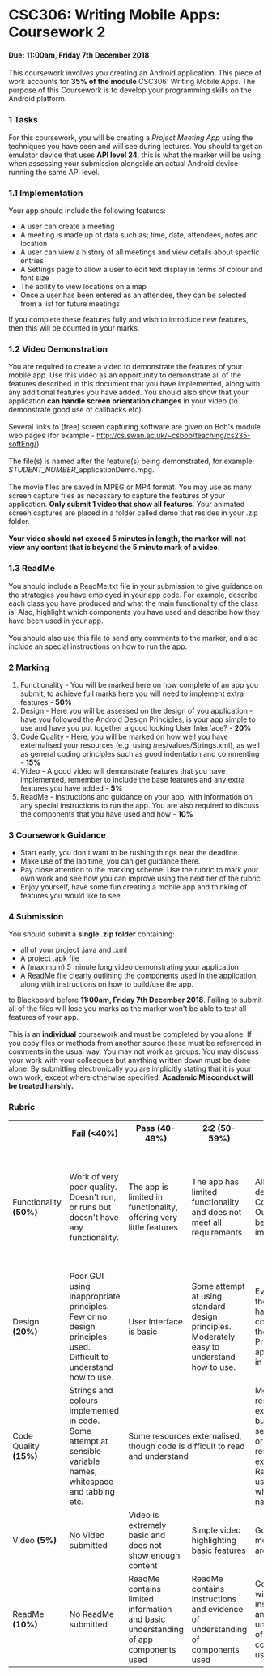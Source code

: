 # CSC306: Writing Mobile Apps: Coursework 2
#### Due: 11:00am, Friday 7th December 2018
This coursework involves you creating an Android application. This piece of work accounts for **35% of the module** CSC306: Writing Mobile Apps. The purpose of this Coursework is to develop your programming skills on the Android platform.

### 1 Tasks
For this coursework, you will be creating a *Project Meeting App* using the techniques you have seen and will see during lectures. You should target an emulator device that uses **API level 24**, this is what the marker will be using when assessing your submission alongside an actual Android device running the same API level.

### 1.1 Implementation
Your app should include the following features:
* A user can create a meeting
* A meeting is made up of data such as; time, date, attendees, notes and location
* A user can view a history of all meetings and view details about specfic entries
* A Settings page to allow a user to edit text display in terms of colour and font size
* The ability to view locations on a map
* Once a user has been entered as an attendee, they can be selected from a list for future meetings

If you complete these features fully and wish to introduce new features, then this will be counted in your marks.

### 1.2 Video Demonstration
You are required to create a video to demonstrate the features of your mobile app. Use this video as an opportunity to demonstrate all of the features described in this document that you have implemented, along with any additional features you have added. You should also show that your application **can handle screen orientation changes** in your video (to demonstrate good use of callbacks etc).<br/>
<br/>
Several links to (free) screen capturing software are given on Bob's module web pages (for example - http://cs.swan.ac.uk/~csbob/teaching/cs235-softEng/).<br/>
<br/>
The file(s) is named after the feature(s) being demonstrated, for example:<br/>
*STUDENT_NUMBER*_applicationDemo.mpg.<br/>
<br/>
The movie files are saved in MPEG or MP4 format. You may use as many screen capture files as necessary to capture the features of your application. **Only submit 1 video that show all features**. Your animated screen captures are placed in a folder called demo that resides in your .zip folder.<br/>
<br/>
**Your video should not exceed 5 minutes in length, the marker will not view any content that is beyond the 5 minute mark of a video.**

### 1.3 ReadMe
You should include a ReadMe.txt file in your submission to give guidance on the strategies you have employed in your app code. For example, describe each class you have produced and what the main functionality of the class is. Also, highlight which components you have used and describe how they have been used in your app.<br/>
<br/>
You should also use this file to send any comments to the marker, and also include an special instructions on how to run the app.

### 2 Marking
1. Functionality - You will be marked here on how complete of an app you submit, to achieve full marks here you will need to implement extra features - **50%**
2. Design - Here you will be assessed on the design of you application - have you followed the Android Design Principles, is your app simple to use and have you put together a good looking User Interface? - **20%**
3. Code Quality - Here, you will be marked on how well you have externalised your resources (e.g. using /res/values/Strings.xml), as well as general coding principles such as good indentation and commenting - **15%**
4. Video - A good video will demonstrate features that you have implemented, remember to include the base features and any extra features you have added - **5%**
5. ReadMe - Instructions and guidance on your app, with information on any special instructions to run the app. You are also required to discuss the components that you have used and how - **10%**

### 3 Coursework Guidance
* Start early, you don't want to be rushing things near the deadline.
* Make use of the lab time, you can get guidance there.
* Pay close attention to the marking scheme. Use the rubric to mark your own work and see how you can improve using the next tier of the rubric
* Enjoy yourself, have some fun creating a mobile app and thinking of features you would like to see.

### 4 Submission
You should submit a **single .zip folder** containing:
* all of your project .java and .xml
* A project .apk file
* A (maximum) 5 minute long video demonstrating your application
* A ReadMe file clearly outlining the components used in the application, along with instructions on how to build/use the app.

to Blackboard before **11:00am, Friday 7th December 2018**. Failing to submit all of the files will lose you marks as the marker won't be able to test all features of your app.<br/>
<br/>
This is an **individual** coursework and must be completed by you alone. If you copy files or methods from another source these must be referenced in comments in the usual way. You may not work as groups. You may discuss your work with your colleagues but anything written down must be done alone. By submitting electronically you are implicitly stating that it is your own work, except where otherwise specified. **Academic Misconduct will be treated harshly.**

### Rubric
<table>
  <tr>
    <th></th>
    <th>Fail (<40%)</th> 
    <th>Pass (40-49%)</th>
    <th>2:2 (50-59%)</th>
    <th>2:1 (60-69%)</th>
    <th>First (70%-79%)</th>
    <th>Distinction (80%+)</th>
  </tr>
  <tr>
    <td>Functionality <b>(50%)</b></td>
    <td>Work of very poor quality. Doesn't run, or runs but doesn't have any functionality.</td> 
    <td>The app is limited in functionality, offering very little features</td>
    <td>The app has limited functionality and does not meet all requirements</td>
    <td>All features described in Coursework Outline have been implemented</td>
    <td>All features described in Coursework Outline have been implemented and some basic additional features have been added</td>
    <td>Student has completed all features in Coursework Outline and has introduced new features into app that are of professional standard</td>
  </tr>
  <tr>
    <td>Design <b>(20%)</b></td>
    <td>Poor GUI using inappropriate principles. Few or no design principles used. Difficult to understand how to use.</td> 
    <td>User Interface is basic</td>
    <td>Some attempt at using standard design principles. Moderately easy to understand how to use.</td>
    <td>Evidence that the student has considered the Design Principles and applied them in some cases</td>
    <td>Evidence that the student made good use of Principles and produced a clean, well presented app</td>
    <td>App Is presented in a professional style, making full use of design principles</td>
  </tr>
  <tr>
    <td>Code Quality <b>(15%)</b></td>
    <td>Strings and colours implemented in code. Some attempt at sensible variable names, whitespace and tabbing etc.</td> 
    <td colspan="2">Some resources externalised, though code is difficult to read and understand</td>
    <td>Most resources externalised but not into separate files, or not all resources externalised. Reasonable use of whitespace/ names.</td>
    <td>Most or all resources externalised but should have used more xml files. Good use of whitespace, fairly easy to understand code.</td>
    <td>All resources externalised and separated into appropriate files/directories. Professional quality coding.</td>
  </tr>
  <tr>
    <td>Video <b>(5%)</b></td>
    <td>No Video submitted</td> 
    <td>Video is extremely basic and does not show enough content</td>
    <td>Simple video highlighting basic features</td>
    <td>Good video, most features are obvious</td>
    <td>Excellent quality video, clearly shows features</td>
    <td>Video is of a professional level, highlighting all features</td>
  </tr>
  <tr>
    <td>ReadMe <b>(10%)</b></td>
    <td>No ReadMe submitted</td> 
    <td>ReadMe contains limited information and basic understanding of app components used</td>
    <td>ReadMe contains instructions and evidence of understanding of components used</td>
    <td>Good Readme with instructions and good understanding of components used</td>
    <td colspan="2">Professional standard of ReadMe, clear instructions and excellent understanding of components used</td>
  </tr>
</table>
